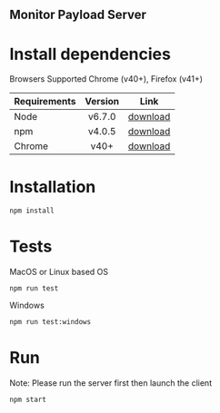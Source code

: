 Monitor Payload Server
-----------------------------
# Install dependencies
Browsers Supported Chrome (v40+), Firefox (v41+)

| Requirements        | Version           | Link  |
| ------------- |:-------------:| :-----:|
| Node     | v6.7.0 | [download](https://nodejs.org/en/) |
| npm     | v4.0.5      |   [download](https://nodejs.org/en/) |
| Chrome | v40+      |    [download](https://www.google.com/chrome/browser/desktop/) |

# Installation
```
npm install
```
# Tests
MacOS or Linux based OS
```
npm run test
```
Windows
```
npm run test:windows
```

# Run
Note: Please run the server first then launch the client
```
npm start
```